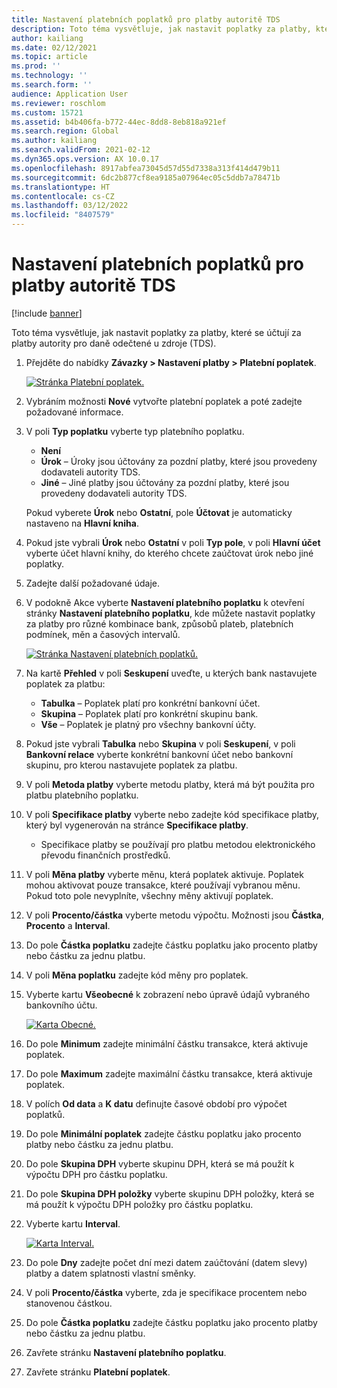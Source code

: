 ```yaml
---
title: Nastavení platebních poplatků pro platby autoritě TDS
description: Toto téma vysvětluje, jak nastavit poplatky za platby, které se účtují za platby autority pro daně odečtené u zdroje (TDS).
author: kailiang
ms.date: 02/12/2021
ms.topic: article
ms.prod: ''
ms.technology: ''
ms.search.form: ''
audience: Application User
ms.reviewer: roschlom
ms.custom: 15721
ms.assetid: b4b406fa-b772-44ec-8dd8-8eb818a921ef
ms.search.region: Global
ms.author: kailiang
ms.search.validFrom: 2021-02-12
ms.dyn365.ops.version: AX 10.0.17
ms.openlocfilehash: 8917abfea73045d57d55d7338a313f414d479b11
ms.sourcegitcommit: 6dc2b877cf8ea9185a07964ec05c5ddb7a78471b
ms.translationtype: HT
ms.contentlocale: cs-CZ
ms.lasthandoff: 03/12/2022
ms.locfileid: "8407579"
---
```

# <a name="set-up-payment-fees-for-tds-authority-payments"></a>Nastavení platebních poplatků pro platby autoritě TDS

[!include [banner](../includes/banner.md)]

Toto téma vysvětluje, jak nastavit poplatky za platby, které se účtují za platby autority pro daně odečtené u zdroje (TDS).

1. Přejděte do nabídky **Závazky \> Nastavení platby \> Platební poplatek**.

    [![Stránka Platební poplatek.](./media/apac-ind-TDS-28.png)](./media/apac-ind-TDS-28.png)

2. Vybráním možnosti **Nové** vytvořte platební poplatek a poté zadejte požadované informace.
3. V poli **Typ poplatku** vyberte typ platebního poplatku.

    - **Není**
    - **Úrok** – Úroky jsou účtovány za pozdní platby, které jsou provedeny dodavateli autority TDS.
    - **Jiné** – Jiné platby jsou účtovány za pozdní platby, které jsou provedeny dodavateli autority TDS.

    Pokud vyberete **Úrok** nebo **Ostatní**, pole **Účtovat** je automaticky nastaveno na **Hlavní kniha**.

4. Pokud jste vybrali **Úrok** nebo **Ostatní** v poli **Typ pole**, v poli **Hlavní účet** vyberte účet hlavní knihy, do kterého chcete zaúčtovat úrok nebo jiné poplatky.
5. Zadejte další požadované údaje.
6. V podokně Akce vyberte **Nastavení platebního poplatku** k otevření stránky **Nastavení platebního poplatku**, kde můžete nastavit poplatky za platby pro různé kombinace bank, způsobů plateb, platebních podmínek, měn a časových intervalů.

    [![Stránka Nastavení platebních poplatků.](./media/apac-ind-TDS-21.png)](./media/apac-ind-TDS-21.png)

7. Na kartě **Přehled** v poli **Seskupení** uveďte, u kterých bank nastavujete poplatek za platbu:

    - **Tabulka** – Poplatek platí pro konkrétní bankovní účet.
    - **Skupina** – Poplatek platí pro konkrétní skupinu bank.
    - **Vše** – Poplatek je platný pro všechny bankovní účty.

8. Pokud jste vybrali **Tabulka** nebo **Skupina** v poli **Seskupení**, v poli **Bankovní relace** vyberte konkrétní bankovní účet nebo bankovní skupinu, pro kterou nastavujete poplatek za platbu.
9. V poli **Metoda platby** vyberte metodu platby, která má být použita pro platbu platebního poplatku.
10. V poli **Specifikace platby** vyberte nebo zadejte kód specifikace platby, který byl vygenerován na stránce **Specifikace platby**.
    - Specifikace platby se používají pro platbu metodou elektronického převodu finančních prostředků.
12. V poli **Měna platby** vyberte měnu, která poplatek aktivuje. Poplatek mohou aktivovat pouze transakce, které používají vybranou měnu. Pokud toto pole nevyplníte, všechny měny aktivují poplatek.
13. V poli **Procento/částka** vyberte metodu výpočtu. Možnosti jsou **Částka**, **Procento** a **Interval**.
14. Do pole **Částka poplatku** zadejte částku poplatku jako procento platby nebo částku za jednu platbu.
15. V poli **Měna poplatku** zadejte kód měny pro poplatek.
16. Vyberte kartu **Všeobecné** k zobrazení nebo úpravě údajů vybraného bankovního účtu.

    [![Karta Obecné.](./media/apac-ind-TDS-22.png)](./media/apac-ind-TDS-22.png)

16. Do pole **Minimum** zadejte minimální částku transakce, která aktivuje poplatek.
17. Do pole **Maximum** zadejte maximální částku transakce, která aktivuje poplatek.
18. V polích **Od data** a **K datu** definujte časové období pro výpočet poplatků.
19. Do pole **Minimální poplatek** zadejte částku poplatku jako procento platby nebo částku za jednu platbu.
20. Do pole **Skupina DPH** vyberte skupinu DPH, která se má použít k výpočtu DPH pro částku poplatku.
21. Do pole **Skupina DPH položky** vyberte skupinu DPH položky, která se má použít k výpočtu DPH položky pro částku poplatku.
22. Vyberte kartu **Interval**. 

    [![Karta Interval.](./media/apac-ind-TDS-23.png)](./media/apac-ind-TDS-23.png)

23. Do pole **Dny** zadejte počet dní mezi datem zaúčtování (datem slevy) platby a datem splatnosti vlastní směnky.
24. V poli **Procento/částka** vyberte, zda je specifikace procentem nebo stanovenou částkou.
25. Do pole **Částka poplatku** zadejte částku poplatku jako procento platby nebo částku za jednu platbu.
26. Zavřete stránku **Nastavení platebního poplatku**.
27. Zavřete stránku **Platební poplatek**.
